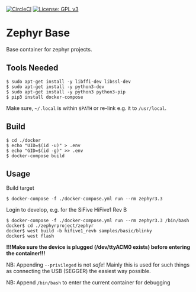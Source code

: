 [![CircleCI](https://dl.circleci.com/status-badge/img/gh/Rubusch/docker__zephyr-base/tree/zephyr3%2E3.svg?style=svg)](https://dl.circleci.com/status-badge/redirect/gh/Rubusch/docker__zephyr-base/tree/zephyr3%2E3)
[![License: GPL v3](https://img.shields.io/badge/License-GPL%20v3-blue.svg)](https://www.gnu.org/licenses/gpl-3.0.html)


# Zephyr Base

Base container for zephyr projects.  


## Tools Needed

```
$ sudo apt-get install -y libffi-dev libssl-dev
$ sudo apt-get install -y python3-dev
$ sudo apt-get install -y python3 python3-pip
$ pip3 install docker-compose
```
Make sure, ``~/.local`` is within ``$PATH`` or re-link e.g. it to ``/usr/local``.  


## Build

```
$ cd ./docker
$ echo "UID=$(id -u)" > .env
$ echo "GID=$(id -g)" >> .env
$ docker-compose build
```


## Usage

Build target  
```
$ docker-compose -f ./docker-compose.yml run --rm zephyr3.3
```

Login to develop, e.g. for the SiFive HiFive1 Rev B  
```
$ docker-compose -f ./docker-compose.yml run --rm zephyr3.3 /bin/bash
docker$ cd ./zephyrproject/zephyr
docker$ west build -b hifive1_revb samples/basic/blinky
docker$ west flash
```

**!!!Make sure the device is plugged (/dev/ttyACM0 exists) before entering the container!!!**  

NB: Appending ``--privileged`` is not _safe_! Mainly this is used for such things as connecting the USB (SEGGER) the easiest way possible.  

NB: Append ``/bin/bash`` to enter the current container for debugging  
